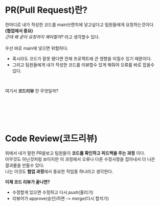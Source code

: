 PR(Pull Request)란?
====================
한마디로 내가 작성한 코드를 main브랜치에 넣고싶다고 팀원들에게 요청하는것이다.**(협업에서 중요)** <br>
*근데 왜 굳이 요청까지 해야할까?* 라고 생각할수 있다.<br>
<br>
우선 바로 main에 넣으면 위험하다. <br>
- 혹시라도 코드가 잘못 됐다면 전체 프로젝트에 큰 영향을 미칠수 있기 때문이다.<br>
-  그리고 팀원들에게 내가 작성한 코드를 리뷰할수 있게 해줘야 오류를 바로 잡을수 있다.<br>
 <br>
 
여기서 **코드리뷰** 란 무엇일까?<br>
<br>
<br>
<br>
<br>
<br>

Code Review(코드리뷰)
====================
위에서 내가 말한 PR을보고 팀원들이 **코드를 확인하고 피드백을 주는 과정** 이다.<br>
아무것도 아닌것처럼 보이지만 이 과정에서 오류나 다른 수정사항을 잡아내서 더 나은 결과물을 만들수 있다.<br>
나는 이것도 **협업 과정**에서 중요한 작업중 하나라고 생각한다.<br>

**이제 코드 리뷰가 끝나면?** <br>
- 수정할게 있으면 수정하고 다시 *push*(올리기)<br>
- 리뷰어가 approve(승인)하면 -> *merge*(다시 합치기)

